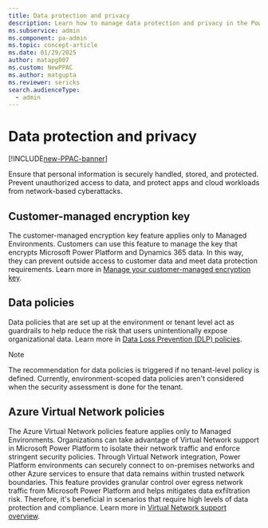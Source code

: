 ```yaml
---
title: Data protection and privacy
description: Learn how to manage data protection and privacy in the Power Platform admin center by using the available security features.
ms.subservice: admin
ms.component: pa-admin
ms.topic: concept-article
ms.date: 01/29/2025
author: matapg007
ms.custom: NewPPAC
ms.author: matgupta
ms.reviewer: sericks
search.audienceType: 
  - admin
---
```


# Data protection and privacy

[!INCLUDE[new-PPAC-banner](~/includes/new-PPAC-banner.md)]

Ensure that personal information is securely handled, stored, and protected. Prevent unauthorized access to data, and protect apps and cloud workloads from network-based cyberattacks.

## Customer-managed encryption key

The customer-managed encryption key feature applies only to Managed Environments. Customers can use this feature to manage the key that encrypts Microsoft Power Platform and Dynamics 365 data. In this way, they can prevent outside access to customer data and meet data protection requirements. Learn more in [Manage your customer-managed encryption key](../customer-managed-key.md).

## Data policies

Data policies that are set up at the environment or tenant level act as guardrails to help reduce the risk that users unintentionally expose organizational data. Learn more in [Data Loss Prevention (DLP) policies](../wp-data-loss-prevention.md).

> [!NOTE]
> The recommendation for data policies is triggered if no tenant-level policy is defined. Currently, environment-scoped data policies aren't considered when the security assessment is done for the tenant.

## Azure Virtual Network policies

The Azure Virtual Network policies feature applies only to Managed Environments. Organizations can take advantage of Virtual Network support in Microsoft Power Platform to isolate their network traffic and enforce stringent security policies. Through Virtual Network integration, Power Platform environments can securely connect to on-premises networks and other Azure services to ensure that data remains within trusted network boundaries. This feature provides granular control over egress network traffic from Microsoft Power Platform and helps mitigates data exfiltration risk. Therefore, it's beneficial in scenarios that require high levels of data protection and compliance. Learn more in [Virtual Network support overview](../vnet-support-overview.md).
